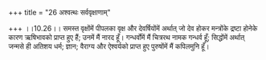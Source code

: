 +++
title = "26 अश्वत्थः सर्ववृक्षाणाम्"

+++
।।10.26।। समस्त वृक्षोंमें पीपलका वृक्ष और देवर्षियोंमें अर्थात् जो देव
होकर मन्त्रोंके द्रष्टा होनेके कारण ऋषिभावको प्राप्त हुए हैं; उनमें मैं
नारद हूँ। गन्धर्वोंमें मैं चित्ररथ नामक गन्धर्व हूँ; सिद्धोंमें अर्थात्
जन्मसे ही अतिशय धर्म; ज्ञान; वैराग्य और ऐश्वर्यको प्राप्त हुए पुरुषोंमें
मैं कपिलमुनि हूँ।
